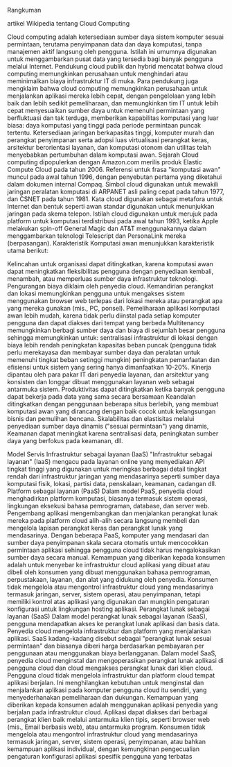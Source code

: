 Rangkuman

artikel Wikipedia tentang Cloud Computing

Cloud computing adalah ketersediaan sumber daya sistem komputer sesuai permintaan, terutama penyimpanan data dan daya komputasi, tanpa manajemen aktif langsung oleh pengguna. Istilah ini umumnya digunakan untuk menggambarkan pusat data yang tersedia bagi banyak pengguna melalui Internet.
Pendukung cloud publik dan hybrid mencatat bahwa cloud computing memungkinkan perusahaan untuk menghindari atau meminimalkan biaya infrastruktur IT di muka. Para pendukung juga mengklaim bahwa cloud computing memungkinkan perusahaan untuk menjalankan aplikasi mereka lebih cepat, dengan pengelolaan yang lebih baik dan lebih sedikit pemeliharaan, dan memungkinkan tim IT untuk lebih cepat menyesuaikan sumber daya untuk memenuhi permintaan yang berfluktuasi dan tak terduga, memberikan kapabilitas komputasi yang luar biasa: daya komputasi yang tinggi pada periode permintaan puncak tertentu.
Ketersediaan jaringan berkapasitas tinggi, komputer murah dan perangkat penyimpanan serta adopsi luas virtualisasi perangkat keras, arsitektur berorientasi layanan, dan komputasi otonom dan utilitas telah menyebabkan pertumbuhan dalam komputasi awan.
Sejarah
Cloud computing dipopulerkan dengan Amazon.com merilis produk Elastic Compute Cloud pada tahun 2006. Referensi untuk frasa "komputasi awan" muncul pada awal tahun 1996, dengan penyebutan pertama yang diketahui dalam dokumen internal Compaq. Simbol cloud digunakan untuk mewakili jaringan peralatan komputasi di ARPANET asli paling cepat pada tahun 1977, dan CSNET pada tahun 1981. Kata cloud digunakan sebagai metafora untuk Internet dan bentuk seperti awan standar digunakan untuk menunjukkan jaringan pada skema telepon. Istilah cloud digunakan untuk merujuk pada platform untuk komputasi terdistribusi pada awal tahun 1993, ketika Apple melakukan spin-off General Magic dan AT&T menggunakannya dalam menggambarkan teknologi Telescript dan PersonaLink mereka (berpasangan).
Karakteristik
Komputasi awan menunjukkan karakteristik utama berikut:

Kelincahan untuk organisasi dapat ditingkatkan, karena komputasi awan dapat meningkatkan fleksibilitas pengguna dengan penyediaan kembali, menambah, atau memperluas sumber daya infrastruktur teknologi.
Pengurangan biaya diklaim oleh penyedia cloud.
Kemandirian perangkat dan lokasi memungkinkan pengguna untuk mengakses sistem menggunakan browser web terlepas dari lokasi mereka atau perangkat apa yang mereka gunakan (mis., PC, ponsel).
Pemeliharaan aplikasi komputasi awan lebih mudah, karena tidak perlu diinstal pada setiap komputer pengguna dan dapat diakses dari tempat yang berbeda
Multitenancy memungkinkan berbagi sumber daya dan biaya di sejumlah besar pengguna sehingga memungkinkan untuk:
sentralisasi infrastruktur di lokasi dengan biaya lebih rendah
peningkatan kapasitas beban puncak (pengguna tidak perlu merekayasa dan membayar sumber daya dan peralatan untuk memenuhi tingkat beban setinggi mungkin)
peningkatan pemanfaatan dan efisiensi untuk sistem yang sering hanya dimanfaatkan 10-20%.
Kinerja dipantau oleh para pakar IT dari penyedia layanan, dan arsitektur yang konsisten dan longgar dibuat menggunakan layanan web sebagai antarmuka sistem.
Produktivitas dapat ditingkatkan ketika banyak pengguna dapat bekerja pada data yang sama secara bersamaan
Keandalan ditingkatkan dengan penggunaan beberapa situs berlebih, yang membuat komputasi awan yang dirancang dengan baik cocok untuk kelangsungan bisnis dan pemulihan bencana.
Skalabilitas dan elastisitas melalui penyediaan sumber daya dinamis ("sesuai permintaan") yang dinamis,
Keamanan dapat meningkat karena sentralisasi data, peningkatan sumber daya yang berfokus pada keamanan, dll.

Model Servis
Infrastruktur sebagai layanan (IaaS)
"Infrastruktur sebagai layanan" (IaaS) mengacu pada layanan online yang menyediakan API tingkat tinggi yang digunakan untuk meringkas berbagai detail tingkat rendah dari infrastruktur jaringan yang mendasarinya seperti sumber daya komputasi fisik, lokasi, partisi data, penskalaan, keamanan, cadangan dll.
Platform sebagai layanan (PaaS)
Dalam model PaaS, penyedia cloud menghadirkan platform komputasi, biasanya termasuk sistem operasi, lingkungan eksekusi bahasa pemrograman, database, dan server web. Pengembang aplikasi mengembangkan dan menjalankan perangkat lunak mereka pada platform cloud alih-alih secara langsung membeli dan mengelola lapisan perangkat keras dan perangkat lunak yang mendasarinya. Dengan beberapa PaaS, komputer yang mendasari dan sumber daya penyimpanan skala secara otomatis untuk mencocokkan permintaan aplikasi sehingga pengguna cloud tidak harus mengalokasikan sumber daya secara manual.
Kemampuan yang diberikan kepada konsumen adalah untuk menyebar ke infrastruktur cloud aplikasi yang dibuat atau dibeli oleh konsumen yang dibuat menggunakan bahasa pemrograman, perpustakaan, layanan, dan alat yang didukung oleh penyedia. Konsumen tidak mengelola atau mengontrol infrastruktur cloud yang mendasarinya termasuk jaringan, server, sistem operasi, atau penyimpanan, tetapi memiliki kontrol atas aplikasi yang digunakan dan mungkin pengaturan konfigurasi untuk lingkungan hosting aplikasi.
Perangkat lunak sebagai layanan (SaaS)
Dalam model perangkat lunak sebagai layanan (SaaS), pengguna mendapatkan akses ke perangkat lunak aplikasi dan basis data. Penyedia cloud mengelola infrastruktur dan platform yang menjalankan aplikasi. SaaS kadang-kadang disebut sebagai "perangkat lunak sesuai permintaan" dan biasanya diberi harga berdasarkan pembayaran per penggunaan atau menggunakan biaya berlangganan. Dalam model SaaS, penyedia cloud menginstal dan mengoperasikan perangkat lunak aplikasi di pengguna cloud dan cloud mengakses perangkat lunak dari klien cloud. Pengguna cloud tidak mengelola infrastruktur dan platform cloud tempat aplikasi berjalan. Ini menghilangkan kebutuhan untuk menginstal dan menjalankan aplikasi pada komputer pengguna cloud itu sendiri, yang menyederhanakan pemeliharaan dan dukungan.
Kemampuan yang diberikan kepada konsumen adalah menggunakan aplikasi penyedia yang berjalan pada infrastruktur cloud. Aplikasi dapat diakses dari berbagai perangkat klien baik melalui antarmuka klien tipis, seperti browser web (mis., Email berbasis web), atau antarmuka program. Konsumen tidak mengelola atau mengontrol infrastruktur cloud yang mendasarinya termasuk jaringan, server, sistem operasi, penyimpanan, atau bahkan kemampuan aplikasi individual, dengan kemungkinan pengecualian pengaturan konfigurasi aplikasi spesifik pengguna yang terbatas
